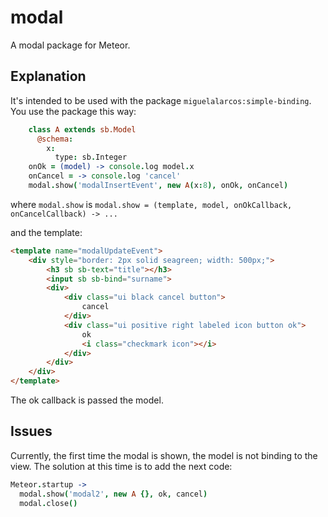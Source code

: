 modal
=====

A modal package for Meteor.

Explanation
-----------

It's intended to be used with the package ```miguelalarcos:simple-binding```. You use the package this way:

```coffee
    class A extends sb.Model
      @schema:
        x:
          type: sb.Integer
    onOk = (model) -> console.log model.x
    onCancel = -> console.log 'cancel'
    modal.show('modalInsertEvent', new A(x:8), onOk, onCancel)
```

where ```modal.show``` is ```modal.show = (template, model, onOkCallback, onCancelCallback) -> ...```

and the template:

```html
<template name="modalUpdateEvent">
    <div style="border: 2px solid seagreen; width: 500px;">
        <h3 sb sb-text="title"></h3>
        <input sb sb-bind="surname">
        <div>
            <div class="ui black cancel button">
                cancel
            </div>
            <div class="ui positive right labeled icon button ok">
                ok
                <i class="checkmark icon"></i>
            </div>
        </div>
    </div>
</template>
```

The ok callback is passed the model.

Issues
------

Currently, the first time the modal is shown, the model is not binding to the view. The solution at this time is to add the next code:

```coffee
Meteor.startup ->
  modal.show('modal2', new A {}, ok, cancel)
  modal.close()
```
